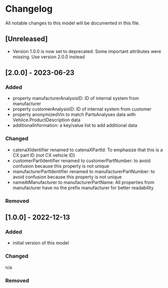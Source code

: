 # Changelog
All notable changes to this model will be documented in this file.

## [Unreleased]
- Version 1.0.0 is now set to deprecated: Some important attributes were missing. Use version 2.0.0 instead

## [2.0.0] - 2023-06-23
### Added
- property manufacturerAnalysisID: ID of internal system from manufacturer
- property customerAnalysisID: ID of internal system from customer
- property anonymizedVin to match PartsAnalyses data with Vehilce.ProductDescription data
- additionalInformation: a key/value list to add additional data

### Changed
- catenaXIdentifier renamed to catenaXPartId: To emphasize that this is a CX part ID (not CX vehicle ID)
- customerPartIdentifier renamed to customerPartNumber: to avoid confusion because this property is not unique 
- manufacturerPartIdentifier renamed to manufacturerPartNumber: to avoid confusion because this property is not unique
- nameAtManufacturer to manufacturerPartName: All properties from manufacturer have no the prefix manufacturer for better readability

### Removed

## [1.0.0] - 2022-12-13
### Added
- initial version of this model

### Changed
n/a

### Removed


